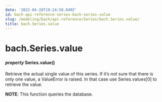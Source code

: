 ```yaml
---
date: '2022-04-28T19:24:58.840Z'
id: bach-api-reference-series-bach-series-value
slug: /modeling/bach/api-reference/Series/bach.Series.value/
title: bach.Series.value
---
```


# bach.Series.value


#### _property_ Series.value()
Retrieve the actual single value of this series. If it’s not sure that there is only one value,
a ValueError is raised. In that case use Series.values[0] to retrieve the value.

**NOTE**: This function queries the database.

<!-- !! processed by numpydoc !! -->
